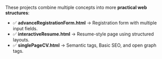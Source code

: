 These projects combine multiple concepts into more **practical web structures**:  

- ✅ **advanceRegistrationForm.html** → Registration form with multiple input fields.  
- ✅ **interactiveResume.html** → Resume-style page using structured layouts.
- ✅ **singlePageCV.html** → Semantic tags, Basic SEO, and open graph tags.
